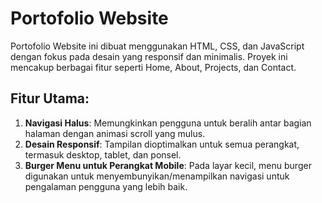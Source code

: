 # Portofolio Website

Portofolio Website ini dibuat menggunakan HTML, CSS, dan JavaScript dengan fokus pada desain yang responsif dan minimalis. Proyek ini mencakup berbagai fitur seperti Home, About, Projects, dan Contact.

## Fitur Utama:

1. **Navigasi Halus**: Memungkinkan pengguna untuk beralih antar bagian halaman dengan animasi scroll yang mulus.
2. **Desain Responsif**: Tampilan dioptimalkan untuk semua perangkat, termasuk desktop, tablet, dan ponsel.
3. **Burger Menu untuk Perangkat Mobile**: Pada layar kecil, menu burger digunakan untuk menyembunyikan/menampilkan navigasi untuk pengalaman pengguna yang lebih baik.
